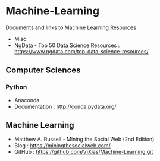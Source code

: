 # Machine-Learning
Documents and links to Machine Learning Resources

* Misc
 * NgData - Top 50 Data Science Resources : https://www.ngdata.com/top-data-science-resources/

## Computer Sciences
### Python

* Anaconda
 * Documentation : http://conda.pydata.org/

## Machine Learning

* Matthew A. Russell - Mining the Social Web (2nd Edition)
 * Blog : https://miningthesocialweb.com/
 * GitHub : https://github.com/ViXias/Machine-Learning.git

